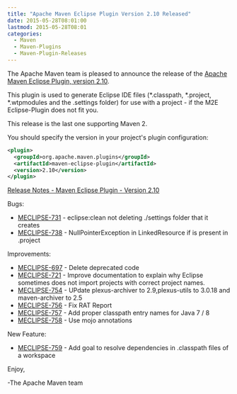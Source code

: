 ```yaml
---
title: "Apache Maven Eclipse Plugin Version 2.10 Released"
date: 2015-05-28T08:01:00
lastmod: 2015-05-28T08:01
categories:
  - Maven
  - Maven-Plugins
  - Maven-Plugin-Releases
---
```

The Apache Maven team is pleased to announce the release of the 
[Apache Maven Eclipse Plugin, version 2.10](http://maven.apache.org/plugins/maven-eclipse-plugin/).


This plugin is used to generate Eclipse IDE files (*.classpath, *.project,
*.wtpmodules and the .settings folder) for use with a project - if the M2E
Eclipse-Plugin does not fit you.

This release is the last one supporting Maven 2.

You should specify the version in your project's plugin configuration:

```xml
<plugin>
  <groupId>org.apache.maven.plugins</groupId>
  <artifactId>maven-eclipse-plugin</artifactId>
  <version>2.10</version>
</plugin>
```
<!-- more -->

[Release Notes - Maven Eclipse Plugin - Version 2.10](https://issues.apache.org/jira/secure/ReleaseNote.jspa?projectId=12317423&version=12330751)

Bugs:

 * [MECLIPSE-731](https://issues.apache.org/jira/browse/MECLIPSE-731) - eclipse:clean not deleting ./settings folder that it creates
 * [MECLIPSE-738](https://issues.apache.org/jira/browse/MECLIPSE-738) - NullPointerException in LinkedResource if <locationURI> is present in .project

Improvements:

 * [MECLIPSE-697](https://issues.apache.org/jira/browse/MECLIPSE-697) - Delete deprecated code
 * [MECLIPSE-721](https://issues.apache.org/jira/browse/MECLIPSE-721) - Improve documentation to explain why Eclipse sometimes does not import projects with correct project names.
 * [MECLIPSE-754](https://issues.apache.org/jira/browse/MECLIPSE-754) - UPdate plexus-archiver to 2.9,plexus-utils to 3.0.18 and maven-archiver to 2.5
 * [MECLIPSE-756](https://issues.apache.org/jira/browse/MECLIPSE-756) - Fix RAT Report
 * [MECLIPSE-757](https://issues.apache.org/jira/browse/MECLIPSE-757) - Add proper classpath entry names for Java 7 / 8
 * [MECLIPSE-758](https://issues.apache.org/jira/browse/MECLIPSE-758) - Use mojo annotations

New Feature:

 * [MECLIPSE-759](https://issues.apache.org/jira/browse/MECLIPSE-759) - Add goal to resolve dependencies in .classpath files of a workspace

Enjoy,

-The Apache Maven team


